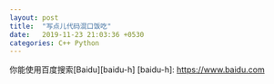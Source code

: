 ```yaml
---
layout: post
title:  "写点儿代码混口饭吃"
date:   2019-11-23 21:03:36 +0530
categories: C++ Python
---
```

你能使用百度搜索[Baidu][baidu-h] 
[baidu-h]: https://www.baidu.com
